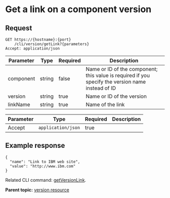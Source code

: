 # Get a link on a component version

## Request

```
GET https://{hostname}:{port}
    /cli/version/getLink?{parameters}
Accept: application/json

```

|Parameter|Type|Required|Description|
|---------|----|--------|-----------|
|component|string|false|Name or ID of the component; this value is required if you specify the version name instead of ID|
|version|string|true|Name or ID of the version|
|linkName|string|true|Name of the link|

|Parameter|Type|Required|Description|
|---------|----|--------|-----------|
|Accept|`application/json`|true| |

## Example response

```
{
  "name": "Link to IBM web site",
  "value": "http://www.ibm.com"
}
```

Related CLI command: [getVersionLink](udclient_getversionlink.md).

**Parent topic:** [version resource](../../com.ibm.udeploy.api.doc/topics/rest_cli_version.md)

